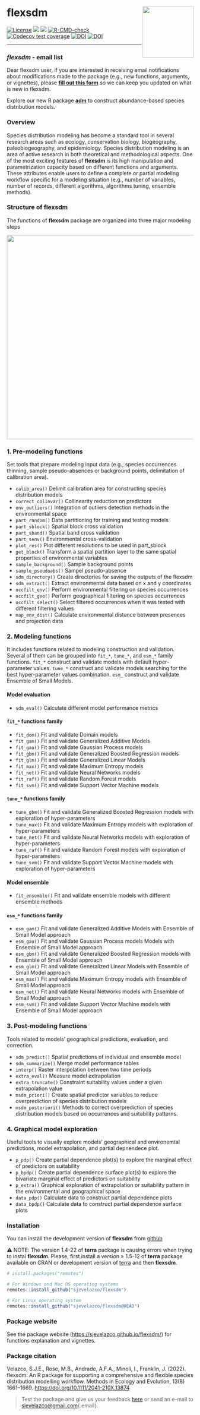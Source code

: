 # flexsdm <a href='https://sjevelazco.github.io/flexsdm'><img src="man/figures/flexsdm_logo.svg" align="right" height="138"/></a>

[![License](https://img.shields.io/badge/license-GPL%20%28%3E=%203%29-lightgrey.svg?style=flat)](http://www.gnu.org/licenses/gpl-3.0.html) [![](https://img.shields.io/badge/lifecycle-stable-brightgreen.svg)](https://lifecycle.r-lib.org/articles/stages.html#stable) [![](https://www.repostatus.org/badges/latest/active.svg)](https://www.repostatus.org/#active) [![R-CMD-check](https://github.com/sjevelazco/flexsdm/actions/workflows/R-CMD-check.yaml/badge.svg)](https://github.com/sjevelazco/flexsdm/actions/workflows/R-CMD-check.yaml) [![Codecov test coverage](https://codecov.io/gh/sjevelazco/flexsdm/branch/main/graph/badge.svg?token=UT1UB0TWSV)](https://codecov.io/gh/sjevelazco/flexsdm) [![DOI](https://zenodo.org/badge/354032642.svg)](https://zenodo.org/badge/latestdoi/354032642) [![DOI](https://img.shields.io/badge/DOI-10.1111%2F2041--210X.13874-orange)](https://doi.org/10.1111/2041-210X.13874)

----

### *flexsdm* - email list
Dear flexsdm user, if you are interested in receiving email notifications about modifications made to the package (e.g., new functions, arguments, or vignettes), please [**fill out this form**](https://forms.gle/neJweyd2hSxVVdUE6) so we can keep you updated on what is new in flexsdm.

Explore our new R package [**adm**](https://sjevelazco.github.io/adm/) to construct abundance-based species distribution models.

### Overview

Species distribution modeling has become a standard tool in several research areas such as ecology, conservation biology, biogeography, paleobiogeography, and epidemiology. Species distribution modeling is an area of active research in both theoretical and methodological aspects. One of the most exciting features of **flexsdm** is its high manipulation and parametrization capacity based on different functions and arguments. These attributes enable users to define a complete or partial modeling workflow specific for a modeling situation (e.g., number of variables, number of records, different algorithms, algorithms tuning, ensemble methods).

### Structure of flexsdm

The functions of **flexsdm** package are organized into three major modeling steps

<a href='https://sjevelazco.github.io/flexsdm'><img src="https://raw.githubusercontent.com/sjevelazco/flexsdm/main/man/figures/flexsdm_figure1.svg" align="centre" height="550"/></a>

### 1. Pre-modeling functions

Set tools that prepare modeling input data (e.g., species occurrences thinning, sample pseudo-absences or background points, delimitation of calibration area).

-   `calib_area()` Delimit calibration area for constructing species distribution models
-   `correct_colinvar()` Collinearity reduction on predictors
-   `env_outliers()` Integration of outliers detection methods in the environmental space
-   `part_random()` Data partitioning for training and testing models
-   `part_sblock()` Spatial block cross validation
-   `part_sband()` Spatial band cross validation
-   `part_senv()` Environmental cross-validation
-   `plot_res()` Plot different resolutions to be used in part_sblock
-   `get_block()` Transform a spatial partition layer to the same spatial properties of environmental variables
-   `sample_background()` Sample background points
-   `sample_pseudoabs()` Sampel pseudo-absence
-   `sdm_directory()` Create directories for saving the outputs of the flexsdm
-   `sdm_extract()` Extract environmental data based on x and y coordinates
-   `occfilt_env()` Perform environmental filtering on species occurrences
-   `occfilt_geo()` Perform geographical filtering on species occurrences
-   `occfilt_select()` Select filtered occurrences when it was tested with different filtering values
-   `map_env_dist()` Calculate environmental distance between presences and projection data

### 2. Modeling functions

It includes functions related to modeling construction and validation. Several of them can be grouped into `fit_*`, `tune_*`, and `esm_*` family functions. `fit_*` construct and validate models with default hyper-parameter values. `tune_*` construct and validate models searching for the best hyper-parameter values combination. `esm_` construct and validate Ensemble of Small Models.

#### Model evaluation

-   `sdm_eval()` Calculate different model performance metrics

#### `fit_*` functions family

-   `fit_dom()` Fit and validate Domain models
-   `fit_gam()` Fit and validate Generalized Additive Models
-   `fit_gau()` Fit and validate Gaussian Process models
-   `fit_gbm()` Fit and validate Generalized Boosted Regression models
-   `fit_glm()` Fit and validate Generalized Linear Models
-   `fit_max()` Fit and validate Maximum Entropy models
-   `fit_net()` Fit and validate Neural Networks models
-   `fit_raf()` Fit and validate Random Forest models
-   `fit_svm()` Fit and validate Support Vector Machine models

#### `tune_*` functions family

-   `tune_gbm()` Fit and validate Generalized Boosted Regression models with exploration of hyper-parameters
-   `tune_max()` Fit and validate Maximum Entropy models with exploration of hyper-parameters
-   `tune_net()` Fit and validate Neural Networks models with exploration of hyper-parameters
-   `tune_raf()` Fit and validate Random Forest models with exploration of hyper-parameters
-   `tune_svm()` Fit and validate Support Vector Machine models with exploration of hyper-parameters

#### Model ensemble

-   `fit_ensemble()` Fit and validate ensemble models with different ensemble methods

#### `esm_*` functions family

-   `esm_gam()` Fit and validate Generalized Additive Models with Ensemble of Small Model approach
-   `esm_gau()` Fit and validate Gaussian Process models Models with Ensemble of Small Model approach
-   `esm_gbm()` Fit and validate Generalized Boosted Regression models with Ensemble of Small Model approach
-   `esm_glm()` Fit and validate Generalized Linear Models with Ensemble of Small Model approach
-   `esm_max()` Fit and validate Maximum Entropy models with Ensemble of Small Model approach
-   `esm_net()` Fit and validate Neural Networks models with Ensemble of Small Model approach
-   `esm_svm()` Fit and validate Support Vector Machine models with Ensemble of Small Model approach

### 3. Post-modeling functions

Tools related to models’ geographical predictions, evaluation, and correction.

-   `sdm_predict()` Spatial predictions of individual and ensemble model
-   `sdm_summarize()` Merge model performance tables
-   `interp()` Raster interpolation between two time periods
-   `extra_eval()` Measure model extrapolation
-   `extra_truncate()` Constraint suitability values under a given extrapolation value
-   `msdm_priori()` Create spatial predictor variables to reduce overprediction of species distribution models
-   `msdm_posteriori()` Methods to correct overprediction of species distribution models based on occurrences and suitability patterns.

### 4. Graphical model exploration

Useful tools to visually explore models’ geographical and environemtal predictions, model extrapolation, and partial depnendece plot.

-   `p_pdp()` Create partial dependence plot(s) to explore the marginal effect of predictors on suitability
-   `p_bpdp()` Create partial dependence surface plot(s) to explore the bivariate marginal effect of predictors on suitability
-   `p_extra()` Graphical exploration of extrapolation or suitability pattern in the environmental and geographical space
-   `data_pdp()` Calculate data to construct partial dependence plots
-   `data_bpdp()` Calculate data to construct partial dependence surface plots

### Installation

You can install the development version of **flexsdm** from [github](https://github.com/sjevelazco/flexsdm)

:warning: NOTE: The version 1.4-22 of **terra** package is causing errors when trying to instal **flexsdm**. Please, first install a version ≥ 1.5-12 of **terra** package available on CRAN or development version of [terra](https://github.com/rspatial/terra) and then **flexsdm**.

``` r
# install.packages("remotes")

# For Windows and Mac OS operating systems
remotes::install_github("sjevelazco/flexsdm")

# For Linux operating system
remotes::install_github("sjevelazco/flexsdm@HEAD")
```

### Package website

See the package website (<https://sjevelazco.github.io/flexsdm/>) for functions explanation and vignettes.

### Package citation

Velazco, S.J.E., Rose, M.B., Andrade, A.F.A., Minoli, I., Franklin, J. (2022). flexsdm: An R package for supporting a comprehensive and flexible species distribution modelling workflow. Methods in Ecology and Evolution, 13(8) 1661–1669. <https://doi.org/10.1111/2041-210X.13874>

> Test the package and give us your feedback [here](https://github.com/sjevelazco/flexsdm/issues) or send an e-mail to [sjevelazco\@gmail.com](mailto:sjevelazco@gmail.com){.email}.
